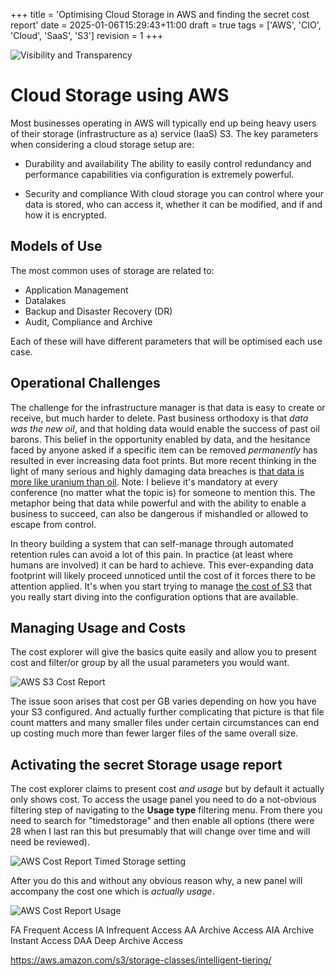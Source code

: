 +++
title = 'Optimising Cloud Storage in AWS and finding the secret cost report'
date = 2025-01-06T15:29:43+11:00
draft = true
tags = ['AWS', 'CIO', 'Cloud', 'SaaS', 'S3']
revision = 1
+++

![Visibility and Transparency](https://toobstar.github.io/images/caveman_light.jpg)

# Cloud Storage using AWS

Most businesses operating in AWS will typically end up being heavy users of their storage (infrastructure as a) service (IaaS) S3.  The key parameters when considering a cloud storage setup are:

- Durability and availability
The ability to easily control redundancy and performance capabilities via configuration is extremely powerful.  

- Security and compliance
With cloud storage you can control where your data is stored, who can access it, whether it can be modified, and if and how it is encrypted.  

## Models of Use

The most common uses of storage are related to:

- Application Management
- Datalakes 
- Backup and Disaster Recovery (DR)
- Audit, Compliance and Archive

Each of these will have different parameters that will be optimised each use case.

## Operational Challenges

The challenge for the infrastructure manager is that data is easy to create or receive, but much harder to delete. Past business orthodoxy is that *data was the new oil*, and that holding data would enable the success of past oil barons.  This belief in the opportunity enabled by data, and the hesitance faced by anyone asked if a specific item can be removed *permanently* has resulted in ever increasing data foot prints. But more recent thinking in the light of many serious and highly damaging data breaches is [that data is more like uranium than oil](https://www.google.com/search?q=data+is+the+new+uranium).   Note: I believe it's mandatory at every conference (no matter what the topic is) for someone to mention this.  The metaphor being that data while powerful and with the ability to enable a business to succeed, can also be dangerous if mishandled or allowed to escape from control. 

In theory building a system that can self-manage through automated retention rules can avoid a lot of this pain. In practice (at least where humans are involved) it can be hard to achieve.  This ever-expanding data footprint will likely proceed unnoticed until the cost of it forces there to be attention applied.  It's when you start trying to manage [the cost of S3](https://docs.aws.amazon.com/AmazonS3/latest/userguide/aws-usage-report-understand.html) that you really start diving into the configuration options that are available. 
 
## Managing Usage and Costs

The cost explorer will give the basics quite easily and allow you to present cost and filter/or group by all the usual parameters you would want.

![AWS S3 Cost Report](https://toobstar.github.io/images/aws_s3_cost.jpg)

The issue soon arises that cost per GB varies depending on how you have your S3 configured.  And actually further complicating that picture is that file count matters and many smaller files under certain circumstances can end up costing much more than fewer larger files of the same overall size. 

## Activating the secret Storage usage report

The cost explorer claims to present cost *and usage* but by default it actually only shows cost. To access the usage panel you need to do a not-obvious filtering step of navigating to the **Usage type** filtering menu.  From there you need to search for "timedstorage" and then enable all options (there were 28 when I last ran this but presumably that will change over time and will need be reviewed). 

![AWS Cost Report Timed Storage setting](https://toobstar.github.io/images/aws_cost_timedstorage.jpg)

After you do this and without any obvious reason why, a new panel will accompany the cost one which is *actually usage*.


![AWS Cost Report Usage](https://toobstar.github.io/images/aws_s3_usage)




FA Frequent Access
IA Infrequent Access
AA Archive Access
AIA Archive Instant Access
DAA Deep Archive Access




https://aws.amazon.com/s3/storage-classes/intelligent-tiering/




